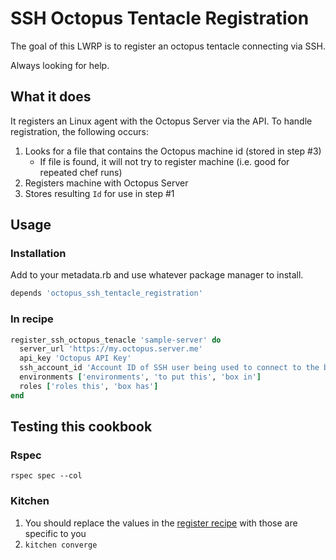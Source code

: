 # SSH Octopus Tentacle Registration

The goal of this LWRP is to register an octopus tentacle connecting via SSH.

Always looking for help.

## What it does

It registers an Linux agent with the Octopus Server via the API. To handle registration, the following occurs:

1. Looks for a file that contains the Octopus machine id (stored in step #3)
    * If file is found, it will not try to register machine (i.e. good for repeated chef runs)
2. Registers machine with Octopus Server
3. Stores resulting `Id` for use in step #1

## Usage

### Installation

Add to your metadata.rb and use whatever package manager to install.

```ruby
depends 'octopus_ssh_tentacle_registration'
```

### In recipe

```ruby
register_ssh_octopus_tenacle 'sample-server' do
  server_url 'https://my.octopus.server.me'
  api_key 'Octopus API Key'
  ssh_account_id 'Account ID of SSH user being used to connect to the boxes'
  environments ['environments', 'to put this', 'box in']
  roles ['roles this', 'box has']
end
```

## Testing this cookbook

### Rspec

```
rspec spec --col
```

### Kitchen

1. You should replace the values in the [register recipe](./test/cookbooks/octopus-tentacle-registration-test/recipes/register.rb) with those are specific to you
2. `kitchen converge`
